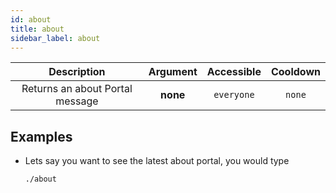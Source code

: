 ```yaml
---
id: about
title: about
sidebar_label: about
---
```


|           Description           | Argument | Accessible | Cooldown |
| :-----------------------------: | :------: | :--------: | :------: |
| Returns an about Portal message | **none** | `everyone` |  `none`  |

## Examples

- Lets say you want to see the latest about portal, you would type

  ```bash
  ./about
  ```